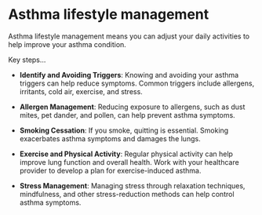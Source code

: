 # Asthma lifestyle management

Asthma lifestyle management means you can adjust your daily activities to help improve your asthma condition.

Key steps…

* **Identify and Avoiding Triggers**: Knowing and avoiding your asthma triggers can help reduce symptoms. Common triggers include allergens, irritants, cold air, exercise, and stress.

* **Allergen Management**: Reducing exposure to allergens, such as dust mites, pet dander, and pollen, can help prevent asthma symptoms.

* **Smoking Cessation**: If you smoke, quitting is essential. Smoking exacerbates asthma symptoms and damages the lungs.

* **Exercise and Physical Activity**: Regular physical activity can help improve lung function and overall health. Work with your healthcare provider to develop a plan for exercise-induced asthma.

* **Stress Management**: Managing stress through relaxation techniques, mindfulness, and other stress-reduction methods can help control asthma symptoms.
